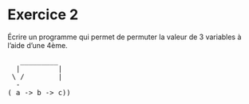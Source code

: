 # Exercice 2

Écrire un programme qui permet de permuter la valeur de 3 variables à l’aide d’une 4ème.
<pre>
   _________
  |         |
 \ /        |
  -
( a -> b -> c))
</pre>
